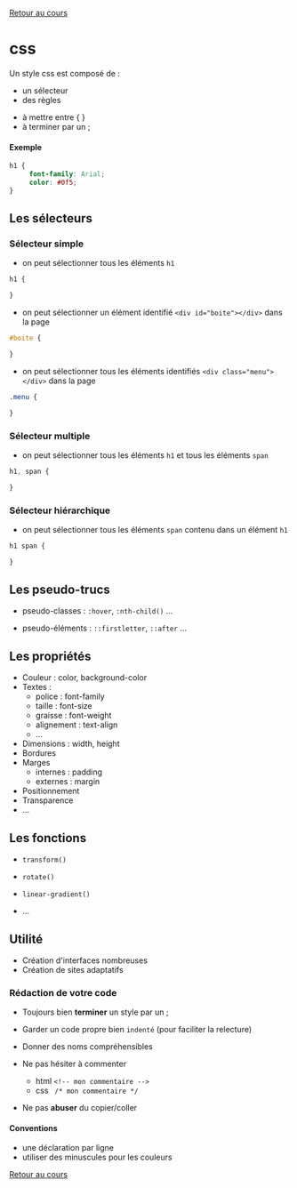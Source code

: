 [Retour au cours](cours.md)

# css

Un style css est composé de :

* un sélecteur
* des règles
 - à mettre entre { }
 - à terminer par un ;

#### Exemple

```css
h1 {
     font-family: Arial;
     color: #0f5;
}
```

## Les sélecteurs

### Sélecteur simple

* on peut sélectionner tous les éléments `h1`

```css
h1 {

}
```
* on peut sélectionner un élément identifié `<div id="boite"></div>` dans la page

```css
#boite {

}
```
* on peut sélectionner tous les éléments identifiés `<div class="menu"></div>` dans la page

```css
.menu {

}
```

### Sélecteur multiple

* on peut sélectionner tous les éléments `h1` et tous les éléments `span`

```css
h1, span {

}
```

### Sélecteur hiérarchique

* on peut sélectionner tous les éléments `span` contenu dans un élément `h1`

```css
h1 span {

}
```
## Les pseudo-trucs

- pseudo-classes : `:hover`, `:nth-child()` ...

- pseudo-éléments : `::firstletter`, `::after` ...

## Les propriétés

* Couleur : color, background-color
* Textes :
  - police : font-family
  - taille : font-size
  - graisse : font-weight
  - alignement : text-align
  - ...
* Dimensions : width, height
* Bordures
* Marges
  - internes : padding
  - externes : margin
* Positionnement
* Transparence
* ...

## Les fonctions

- `transform()`

- `rotate()`

- `linear-gradient()`

- ...

## Utilité

* Création d'interfaces nombreuses
* Création de sites adaptatifs

### Rédaction de votre code

- Toujours bien __terminer__ un style par un ;

- Garder un code propre bien `indenté` (pour faciliter la relecture)

- Donner des noms compréhensibles

- Ne pas hésiter à commenter
  * html `<!-- mon commentaire -->`
  * css ` /* mon commentaire */`

- Ne pas __abuser__ du copier/coller

#### Conventions
* une déclaration par ligne
* utiliser des minuscules pour les couleurs

[Retour au cours](cours.md)
